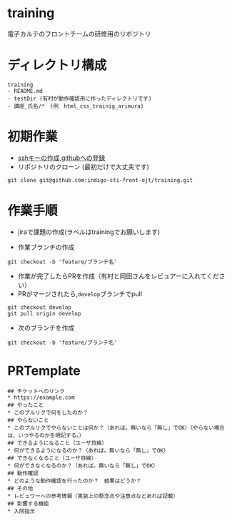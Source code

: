 # training
電子カルテのフロントチームの研修用のリポジトリ

# ディレクトリ構成

```
training
- README.md
- testDir (有村が動作確認用に作ったディレクトリです)
- 講座_氏名/*　(例　html_css_trainig_arimura)
```

# 初期作業
* [sshキーの作成,githubへの登録](https://qiita.com/shiro01/items/e886aa1e4beb404f9038#%E8%A8%AD%E5%AE%9A%E6%89%8B%E9%A0%86)
* リポジトリのクローン (最初だけで大丈夫です)
```
git clone git@github.com:indigo-sti-front-ojt/training.git
```

# 作業手順
* jiraで課題の作成(ラベルはtrainingでお願いします)

* 作業ブランチの作成　
```
git checkout -b 'feature/ブランチ名'
```
* 作業が完了したらPRを作成（有村と岡田さんをレビュアーに入れてください）
* PRがマージされたら,`develop`ブランチでpull
```
git checkout develop
git pull origin develop
```
* 次のブランチを作成　
```
git checkout -b 'feature/ブランチ名'
```

# PRTemplate
```
## チケットへのリンク
* https://example.com
## やったこと
* このプルリクで何をしたのか？
## やらないこと
* このプルリクでやらないことは何か？（あれば。無いなら「無し」でOK）（やらない場合は、いつやるのかを明記する。）
## できるようになること（ユーザ目線）
* 何ができるようになるのか？（あれば。無いなら「無し」でOK）
## できなくなること（ユーザ目線）
* 何ができなくなるのか？（あれば。無いなら「無し」でOK）
## 動作確認
* どのような動作確認を行ったのか？　結果はどうか？
## その他
* レビュワーへの参考情報（実装上の懸念点や注意点などあれば記載）
## 影響する機能
* 入院指示
```
